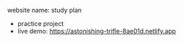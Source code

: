 website name: study plan
* practice project
* live demo: https://astonishing-trifle-8ae01d.netlify.app
